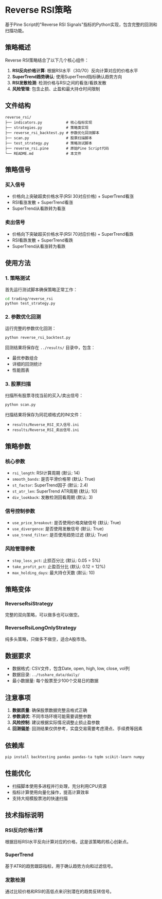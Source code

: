 # Reverse RSI策略

基于Pine Script的"Reverse RSI Signals"指标的Python实现，包含完整的回测和扫描功能。

## 策略概述

Reverse RSI策略结合了以下几个核心组件：

1. **RSI反向价格计算**: 根据RSI水平（30/70）反向计算对应的价格水平
2. **SuperTrend趋势确认**: 使用SuperTrend指标确认趋势方向
3. **RSI发散检测**: 检测价格与RSI之间的看涨/看跌发散
4. **风险管理**: 包含止损、止盈和最大持仓时间限制

## 文件结构

```
reverse_rsi/
├── indicators.py           # 核心指标实现
├── strategies.py           # 策略类实现
├── reverse_rsi_backtest.py # 参数优化回测脚本
├── scan.py                 # 股票扫描脚本
├── test_strategy.py        # 策略测试脚本
├── reverse_rsi.pine        # 原始Pine Script代码
└── README.md               # 本文件
```

## 策略信号

### 买入信号
- 价格向上突破超卖价格水平(RSI 30对应价格) + SuperTrend看涨
- RSI看涨发散 + SuperTrend看涨  
- SuperTrend从看跌转为看涨

### 卖出信号
- 价格向下突破超买价格水平(RSI 70对应价格) + SuperTrend看跌
- RSI看跌发散 + SuperTrend看跌
- SuperTrend从看涨转为看跌

## 使用方法

### 1. 策略测试

首先运行测试脚本确保策略正常工作：

```bash
cd trading/reverse_rsi
python test_strategy.py
```

### 2. 参数优化回测

运行完整的参数优化回测：

```bash
python reverse_rsi_backtest.py
```

回测结果将保存在 `../results/` 目录中，包含：
- 最优参数组合
- 详细的回测统计
- 性能图表

### 3. 股票扫描

扫描所有股票寻找当前的买入/卖出信号：

```bash
python scan.py
```

扫描结果将保存为同花顺格式的INI文件：
- `results/Reverse_RSI_买入信号.ini`
- `results/Reverse_RSI_卖出信号.ini`

## 策略参数

### 核心参数
- `rsi_length`: RSI计算周期 (默认: 14)
- `smooth_bands`: 是否平滑价格带 (默认: True)
- `st_factor`: SuperTrend因子 (默认: 2.4)
- `st_atr_len`: SuperTrend ATR周期 (默认: 10)
- `div_lookback`: 发散检测回看周期 (默认: 3)

### 信号控制参数
- `use_price_breakout`: 是否使用价格突破信号 (默认: True)
- `use_divergence`: 是否使用发散信号 (默认: True)
- `use_trend_filter`: 是否使用趋势过滤 (默认: True)

### 风险管理参数
- `stop_loss_pct`: 止损百分比 (默认: 0.05 = 5%)
- `take_profit_pct`: 止盈百分比 (默认: 0.12 = 12%)
- `max_holding_days`: 最大持仓天数 (默认: 10)

## 策略变体

### ReverseRsiStrategy
完整的双向策略，可以做多也可以做空。

### ReverseRsiLongOnlyStrategy  
纯多头策略，只做多不做空，适合A股市场。

## 数据要求

- 数据格式: CSV文件，包含Date, open, high, low, close, vol列
- 数据目录: `../tushare_data/daily/`
- 最小数据量: 每个股票至少100个交易日的数据

## 注意事项

1. **数据质量**: 确保股票数据完整且格式正确
2. **参数调优**: 不同市场环境可能需要调整参数
3. **风险控制**: 建议根据实际情况调整止损止盈参数
4. **回测偏差**: 回测结果仅供参考，实盘交易需要考虑滑点、手续费等因素

## 依赖库

```bash
pip install backtesting pandas pandas-ta tqdm scikit-learn numpy
```

## 性能优化

- 扫描脚本使用多进程并行处理，充分利用CPU资源
- 指标计算使用向量化操作，提高计算效率
- 支持大规模股票池的快速扫描

## 技术指标说明

### RSI反向价格计算
根据目标RSI水平反向计算对应的价格，这是该策略的核心创新点。

### SuperTrend
基于ATR的趋势跟踪指标，用于确认趋势方向和过滤信号。

### 发散检测
通过比较价格和RSI的高低点来识别潜在的趋势反转信号。 